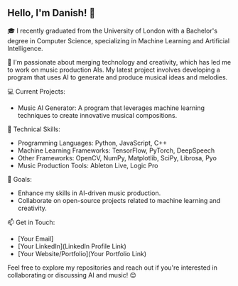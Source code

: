 ## Hello, I'm Danish! 👋

🎓 I recently graduated from the University of London with a Bachelor's degree in Computer Science, specializing in Machine Learning and Artificial Intelligence.

🎵 I'm passionate about merging technology and creativity, which has led me to work on music production AIs. My latest project involves developing a program that uses AI to generate and produce musical ideas and melodies.

💻 Current Projects:

- Music AI Generator: A program that leverages machine learning techniques to create innovative musical compositions.

🔧 Technical Skills:

- Programming Languages: Python, JavaScript, C++
- Machine Learning Frameworks: TensorFlow, PyTorch, DeepSpeech
- Other Frameworks: OpenCV, NumPy, Matplotlib, SciPy, Librosa, Pyo
- Music Production Tools: Ableton Live, Logic Pro

🌟 Goals:

- Enhance my skills in AI-driven music production.
- Collaborate on open-source projects related to machine learning and creativity.

📫 Get in Touch:

- [Your Email]
- [Your LinkedIn](LinkedIn Profile Link)
- [Your Website/Portfolio](Your Portfolio Link)

Feel free to explore my repositories and reach out if you're interested in collaborating or discussing AI and music! 😊






<!--
**danishbz/danishbz** is a ✨ _special_ ✨ repository because its `README.md` (this file) appears on your GitHub profile.

Here are some ideas to get you started:

- 🔭 I’m currently working on ...
- 🌱 I’m currently learning ...
- 👯 I’m looking to collaborate on ...
- 🤔 I’m looking for help with ...
- 💬 Ask me about ...
- 📫 How to reach me: ...
- 😄 Pronouns: ...
- ⚡ Fun fact: ...
-->
